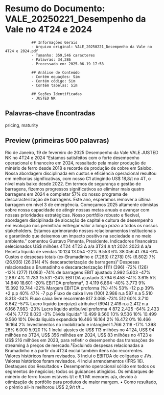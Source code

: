 # Resumo do Documento: VALE_20250221_Desempenho da Vale no 4T24 e 2024

                ## Informações Gerais
                - Arquivo original: VALE_20250221_Desempenho da Vale no 4T24 e 2024.pdf
                - Tamanho: 359,546 caracteres
                - Palavras: 34,286
                - Processado em: 2025-06-19 17:58
                
                ## Análise de Conteúdo
                - Contém equações: Sim
                - Contém código: Sim
                - Contém tabelas: Sim
                
                ## Seções Identificadas
                - JUSTED NK

## Palavras-chave Encontradas
pricing, maturity

## Preview (primeiras 500 palavras)
Rio de Janeiro, 19 de fevereiro de 2025 Desempenho da Vale VALE JUSTED NK no 4T24 e 2024 “Estamos satisfeitos com o forte desempenho operacional e financeiro em 2024, ressaltado pela maior produção de minério de ferro desde 2018 e recorde de produção de cobre em Salobo. Nossa abordagem disciplinada em custos e eficiência operacional resultou em melhorias significativas, com nosso C1 atingindo US$ 18,8/t no 4T, o nível mais baixo desde 2022. Em termos de segurança e gestão de barragens, fizemos progressos significativos ao eliminar mais quatro barragens em 2024 e completar 57% do nosso programa de descaracterização de barragens. Este ano, esperamos remover a última barragem em nível 3 de emergência. Começamos 2025 altamente otimistas sobre nossa capacidade de atingir nossas metas anuais e avançar com nossas prioridades estratégicas. Nosso portfólio robusto e flexível, abordagem disciplinada de alocação de capital e cultura de desempenho em evolução nos permitirão entregar valor a longo prazo a todos os nossos stakeholders. Estamos aprimorando nossos relacionamentos institucionais e garantindo que deixemos um impacto positivo na sociedade e no meio ambiente.” comentou Gustavo Pimenta, Presidente. Indicadores financeiros selecionados US$ milhões 4T24 4T23 ∆ a/a 3T24 ∆ t/t 2024 2023 ∆ a/a Receita líquida de vendas 10.124 13.054 -22% 9.553 6% 38.056 41.784 -9% Custos e despesas totais (ex-Brumadinho e (7.263) (7.278) 0% (6.802) 7% (26.936) (26.014) 4% descaracterização de barragens)¹ Despesas relacionadas a Brumadinho e descaracterização (111) (396) -72% (126) -12% (277) (1.083) -74% de barragens EBIT ajustado 2.992 5.603 -47% 2.867 4% 11.783 15.531 -24% EBITDA ajustado 3.794 6.458 -41% 3.615 5% 14.840 18.601 -20% EBITDA proforma², 3 4.119 6.864 -40% 3.773 9% 15.392 19.744 -22% Margem EBITDA proforma (%) 41% 53% -12 p.p 39% +2 p.p 40% 47% -7 p.p Fluxo de caixa livre (100) 2.986 n.a 587 n.a 5.510 8.313 -34% Fluxo caixa livre recorrente 817 3.068 -73% 512 60% 3.710 8.642 -57% Lucro líquido (prejuízo) atribuível (694) 2.418 n.a 2.412 n.a 6.166 7.983 -23% Lucro líquido atribuível proforma 4 872 2.425 -64% 2.433 -64% 7.772 8.023 -3% Dívida líquida⁴ 10.499 9.560 10% 9.536 10% 10.499 9.560 10% Dívida líquida expandida 16.466 16.164 2% 16.472 0% 16.466 16.164 2% Investimentos no imobilizado e intangível 1.766 2.118 -17% 1.398 26% 6.000 5.920 1% 1 Inclui ajustes de US$ 113 milhões no 4T24, US$ 94 milhões no 3T24, US$ 356 milhões em 2024, US$ 83 milhões no 4T23 e US$ 216 milhões em 2023, para refletir o desempenho das transações de streaming à preços de mercado.²Excluindo despesas relacionadas a Brumadinho e a partir do 4T24 exclui também itens não recorrentes. Valores históricos foram revisados. 3 Inclui o EBITDA de coligadas e JVs. Valores históricos foram revisados. 4 Inclui arrendamentos (IFRS 16). Destaques dos Resultados • Desempenho operacional sólido em todos os segmentos de negócios; todos os guidances atingidos. Os embarques de minério de ferro foram estáveis t/t e 9,1 Mt menores a/a, devido à otimização de portfólio para produtos de maior margem. • Como resultado, o prêmio all-in melhorou US$ 2,9/t t/t...